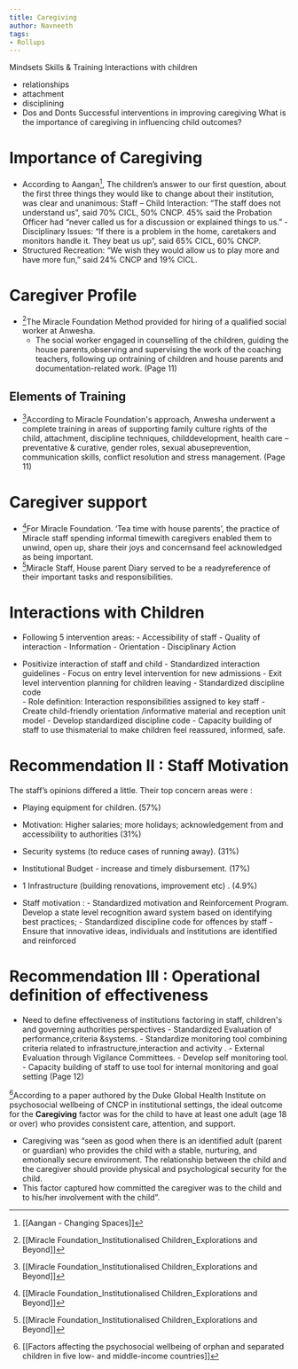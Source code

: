 ```yaml
---
title: Caregiving
author: Navneeth
tags: 
- Rollups
---
```


Mindsets
Skills & Training
Interactions with children
- relationships
- attachment
- disciplining
- Dos and Donts 
Successful interventions in improving caregiving 
What is the importance of caregiving in influencing child outcomes? 

# Importance of Caregiving 
- According to Aangan[^3], The children’s answer to our first question, about the first three things they would like to change about their institution, was clear and unanimous:
	Staff – Child Interaction:
		“The staff does not understand us”, said 70% CICL, 50% CNCP.
		45% said the Probation Officer had “never called us for a discussion or explained things to us.”
		- Disciplinary Issues:
“If there is a problem in the home, caretakers and monitors handle it.
They beat us up”, said 65% CICL, 60% CNCP.
-  Structured Recreation:
 “We wish they would allow us to play more and have more fun,” said
24% CNCP and 19% CICL.



# Caregiver Profile
- [^2]The Miracle Foundation Method provided for hiring of a qualified social worker at Anwesha.
	- The social worker engaged in counselling of the children, guiding the house parents,observing and supervising the work of the coaching teachers, following up ontraining of children and house parents and documentation-related work. (Page 11)

## Elements of Training
- [^2]According to Miracle Foundation's approach, Anwesha underwent a complete training in areas of supporting family culture rights of the child, attachment, discipline techniques, childdevelopment, health care – preventative & curative, gender roles, sexual abuseprevention, communication skills, conflict resolution and stress management. (Page 11)

# Caregiver support
- [^2]For Miracle Foundation. ‘Tea time with house parents’, the practice of Miracle staff spending informal timewith caregivers enabled them to unwind, open up, share their joys and concernsand feel acknowledged as being important.
- [^2]Miracle Staff, House parent Diary served to be a readyreference of their important tasks and responsibilities.

# Interactions with Children
- Following 5 intervention areas:
		- Accessibility of staff 
		- Quality of interaction 
		- Information 
		- Orientation 
		- Disciplinary Action

-  Positivize interaction of staff and child 
		- Standardized interaction guidelines 
		-  Focus on entry level intervention for new admissions
		-  Exit level intervention planning for children leaving 
		- Standardized discipline code  
		- Role definition: Interaction responsibilities assigned to key staff
		- Create child-friendly orientation /informative material  and reception unit model
		- Develop standardized discipline code
		-  Capacity building of staff to use thismaterial to make children feel reassured, informed, safe.
		
# Recommendation II : Staff Motivation 
The staff’s opinions differed a little. Their top concern areas were :
-  Playing equipment for children. (57%)
-  Motivation: Higher salaries; more holidays; acknowledgement from and
accessibility to authorities (31%)
-  Security systems (to reduce cases of running away). (31%)
-  Institutional Budget - increase and timely disbursement. (17%)
-  1 Infrastructure (building renovations, improvement etc) . (4.9%)

-  Staff motivation : 
		- Standardized motivation and Reinforcement Program. Develop a state level recognition award system based on identifying best practices;
		-  Standardized discipline code for offences by staff
		- Ensure that innovative ideas, individuals and institutions are identified and reinforced
# Recommendation III : Operational definition of effectiveness
-  Need to define effectiveness of institutions factoring in staff, children's and governing authorities perspectives
			- Standardized Evaluation of performance,criteria &systems. 
			- Standardize monitoring tool combining criteria related to infrastructure,interaction and activity . 
			- External Evaluation through Vigilance Committees. 
			- Develop self monitoring tool.  
			- Capacity building of staff to use tool for internal monitoring and goal setting   (Page 12)


[^1]According to a paper authored by the Duke Global Health Institute on psychosocial wellbeing of CNCP in institutional settings, the ideal outcome for the **Caregiving**  factor was for the child to have at least one adult (age 18 or over) who provides consistent care, attention, and support. 
- Caregiving was “seen as good when there is an identified adult (parent or guardian) who provides the child with a stable, nurturing, and emotionally secure environment. The relationship between the child and the caregiver should provide physical and psychological security for the child. 
- This factor captured how committed the caregiver was to the child and to his/her involvement with the child”.



[^1]:  [[Factors affecting the psychosocial wellbeing of orphan and separated children in five low- and middle-income countries]]
[^2]: [[Miracle Foundation_Institutionalised Children_Explorations and Beyond]]
[^3]: [[Aangan - Changing Spaces]]